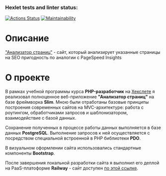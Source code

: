 ### Hexlet tests and linter status:
[![Actions Status](https://github.com/Marre-86/php-project-9/workflows/hexlet-check/badge.svg)](https://github.com/Marre-86/php-project-9/actions)
[![Maintainability](https://api.codeclimate.com/v1/badges/7502838aad155881b510/maintainability)](https://codeclimate.com/github/Marre-86/php-project-9/maintainability)

# Описание

["Анализатор страниц"](https://php-project-9-production-972a.up.railway.app/) - сайт, который анализирует указанные страницы на SEO пригодность по аналогии с PageSpeed Insights

# О проекте

В рамках учебной программы курса **PHP-разработчик** на [Хекслете](https://ru.hexlet.io/my) я реализовал полноценное веб-приложение **"Анализатор страниц"** на базе фреймворка **Slim**. Мною были отработаны базовые принципы построения современных сайтов на MVC-архитектуре: работа с роутингом, обработчиками запросов и шаблонизатором, взаимодействие с базой данных.

Сохранение полученных в процессе работы данных выполняется в базе данных **PostgreSQL**. Выполнение запросов к ней осуществляется с посредством специальной встроенной в PHP библиотеки **PDO**.

В визуальном оформлении сайта использовались стандартные компоненты **Bootstrap**.

После завершения локальной разработки сайта я выполнил его деплой на PaaS-платоформе **Railway** - сайт доступен [по этой ссылке](https://php-project-9-production-972a.up.railway.app/).

